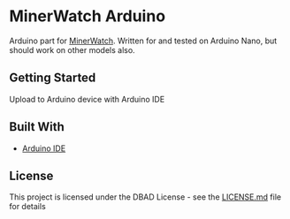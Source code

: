 # MinerWatch Arduino
Arduino part for [MinerWatch](https://github.com/ymeramees/minerwatch). Written for and tested on Arduino Nano, but should work on other models also.

## Getting Started

Upload to Arduino device with Arduino IDE

## Built With

* [Arduino IDE](https://www.arduino.cc/en/Main/Software)

## License

This project is licensed under the DBAD License - see the [LICENSE.md](LICENSE.md) file for details
